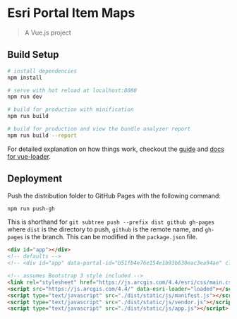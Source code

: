 # Esri Portal Item Maps

> A Vue.js project

## Build Setup

``` bash
# install dependencies
npm install

# serve with hot reload at localhost:8080
npm run dev

# build for production with minification
npm run build

# build for production and view the bundle analyzer report
npm run build --report
```

For detailed explanation on how things work, checkout the [guide](http://vuejs-templates.github.io/webpack/) and [docs for vue-loader](http://vuejs.github.io/vue-loader).

## Deployment

Push the distribution folder to GitHub Pages with the following command:

``` bash
npm run push-gh
```

This is shorthand for `git subtree push --prefix dist github gh-pages` where `dist` is the directory to push, `github` is the remote name, and `gh-pages` is the branch. This can be modified in the `package.json` file.

``` html
<div id="app"></div>
<!-- defaults -->
<!-- <div id="app" data-portal-id="b51fb4e76e154e1b93b630eac3ea94ae" class="embed-responsive-16by9"></div> -->

<!-- assumes Bootstrap 3 style included -->
<link rel="stylesheet" href="https://js.arcgis.com/4.4/esri/css/main.css">
<script src="https://js.arcgis.com/4.4/" data-esri-loader="loaded"></script>
<script type="text/javascript" src="./dist/static/js/manifest.js"></script>
<script type="text/javascript" src="./dist/static/js/vendor.js"></script>
<script type="text/javascript" src="./dist/static/js/app.js"></script>
```
